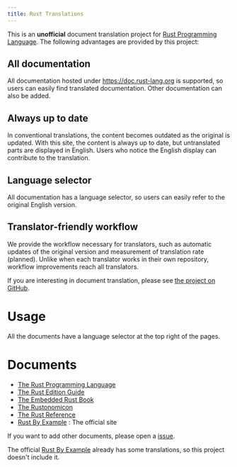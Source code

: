 ```yaml
---
title: Rust Translations
---
```


This is an **unofficial** document translation project for [Rust Programming Language](https://rust-lang.org).
The following advantages are provided by this project:

## All documentation
All documentation hosted under https://doc.rust-lang.org is supported, so users can easily find translated documentation. Other documentation can also be added.

## Always up to date
In conventional translations, the content becomes outdated as the original is updated. With this site, the content is always up to date, but untranslated parts are displayed in English. Users who notice the English display can contribute to the translation.

## Language selector
All documentation has a language selector, so users can easily refer to the original English version.

## Translator-friendly workflow
We provide the workflow necessary for translators, such as automatic updates of the original version and measurement of translation rate (planned). Unlike when each translator works in their own repository, workflow improvements reach all translators.

If you are interesting in document translation, please see [the project on GitHub](https://github.com/rust-lang-translations/doc).

# Usage

All the documents have a language selector at the top right of the pages.

# Documents

* [The Rust Programming Language](https://rust-lang-translations.org/book)
* [The Rust Edition Guide](https://rust-lang-translations.org/edition-guide)
* [The Embedded Rust Book](https://rust-lang-translations.org/embedded-book)
* [The Rustonomicon](https://rust-lang-translations.org/nomicon)
* [The Rust Reference](https://rust-lang-translations.org/reference)
* [Rust By Example](https://doc.rust-lang.org/rust-by-example) : The official site

If you want to add other documents, please open a [issue](https://github.com/rust-lang-translations/doc/issues).

The official [Rust By Example](https://doc.rust-lang.org/rust-by-example) already has some translations, so this project doesn't include it.
